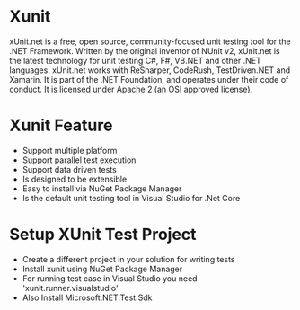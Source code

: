# Xunit
xUnit.net is a free, open source, community-focused unit testing tool for the .NET Framework. Written by the original inventor of NUnit v2, xUnit.net is the latest technology for unit testing C#, F#, VB.NET and other .NET languages. xUnit.net works with ReSharper, CodeRush, TestDriven.NET and Xamarin. It is part of the .NET Foundation, and operates under their code of conduct. It is licensed under Apache 2 (an OSI approved license).

# Xunit Feature
-	Support multiple platform
-	Support parallel test execution
-	Support data driven tests
-	Is designed to be extensible
-	Easy to install via NuGet Package Manager
-	Is the default unit testing tool in Visual Studio for .Net Core

# Setup XUnit Test Project
-	Create a different project in your solution for writing tests
-	Install xunit using NuGet Package Manager
-	For running test case in Visual Studio you need 'xunit.runner.visualstudio'
-	Also Install Microsoft.NET.Test.Sdk